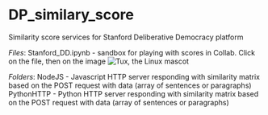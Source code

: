 # DP_similary_score
Similarity score services for Stanford Deliberative Democracy platform 

*Files*:
Stanford_DD.ipynb  -  sandbox for playing with scores in Collab. Click on the file, then on the image ![Tux, the Linux mascot](https://colab.research.google.com/assets/colab-badge.svg)

*Folders*:
NodeJS - Javascript HTTP server responding with similarity matrix based on the POST request with data (array of sentences or paragraphs)
PythonHTTP - Python HTTP server responding with similarity matrix based on the POST request with data (array of sentences or paragraphs)
